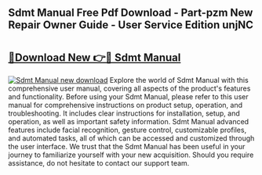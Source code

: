 ## Sdmt Manual Free Pdf Download - Part-pzm New Repair Owner Guide - User Service Edition unjNC

# <h2><a href="http://cf2759.oget.top/?id=Sdmt+Manual">🔗Download New 👉🔴 Sdmt Manual</a></h2>

[![Sdmt Manual new download](https://i.imgur.com/5g1atiW.png)](http://cf2759.oget.top/?id=Sdmt+Manual)
Explore the world of Sdmt Manual with this comprehensive user manual, covering all aspects of the product's features and functionality. Before using your Sdmt Manual, please refer to this user manual for comprehensive instructions on product setup, operation, and troubleshooting. It includes clear instructions for installation, setup, and operation, as well as important safety information. Sdmt Manual advanced features include facial recognition, gesture control, customizable profiles, and automated tasks, all of which can be accessed and customized through the user interface. We trust that the Sdmt Manual has been useful in your journey to familiarize yourself with your new acquisition. Should you require assistance, do not hesitate to contact our support team.
